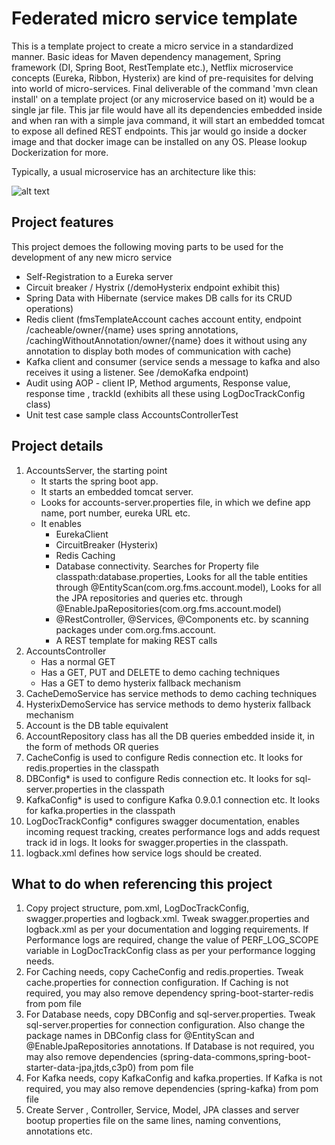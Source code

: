 Federated micro service template
==================================

This is a template project to create a micro service in a standardized manner. Basic ideas for Maven dependency management, Spring framework (DI, Spring Boot, RestTemplate etc.), Netflix microservice concepts (Eureka, Ribbon, Hysterix) are kind of pre-requisites for delving into world of micro-services. Final deliverable of the command 'mvn clean install' on a template project (or any microservice based on it) would be a single jar file. This jar file would have all its dependencies embedded inside and when ran with a simple java command, it will start an embedded tomcat to expose all defined REST endpoints. This jar would go inside a docker image and that docker image can be installed on any OS. Please lookup Dockerization for more.


Typically, a usual microservice has an architecture like this:

![alt text](https://cloud.githubusercontent.com/assets/5894094/26773580/7d515ef2-49e9-11e7-91fa-c3f006b2ebc1.PNG)

Project features
-----------------
This project demoes the following moving parts to be used for the development of any new micro service
* Self-Registration to a Eureka server
* Circuit breaker / Hystrix (/demoHysterix endpoint exhibit this)
* Spring Data with Hibernate (service makes DB calls for its CRUD operations)
* Redis client (fmsTemplateAccount caches account entity, endpoint /cacheable/owner/{name} uses spring annotations, /cachingWithoutAnnotation/owner/{name} does it without using any annotation to display both modes of communication with cache)
* Kafka client and consumer (service sends a message to kafka and also receives it using a listener. See /demoKafka endpoint)
* Audit using AOP - client IP, Method arguments, Response value, response time , trackId  (exhibits all these using LogDocTrackConfig class)
* Unit test case sample class AccountsControllerTest

Project details
----------------
1. AccountsServer, the starting point 
	* It starts the spring boot app.
	* It starts an embedded tomcat server.
	* Looks for accounts-server.properties file, in which we define app name, port number, eureka URL etc. 
	* It enables
		* EurekaClient
		* CircuitBreaker (Hysterix)
		* Redis Caching
		* Database connectivity.  Searches for Property file classpath:database.properties, Looks for all the table entities through @EntityScan(com.org.fms.account.model), Looks for all the JPA repositories and queries etc. through @EnableJpaRepositories(com.org.fms.account.model)
		* @RestController, @Services, @Components etc. by scanning packages under com.org.fms.account.
		* A REST template for making REST calls
2. AccountsController 
	* Has a normal GET
	* Has a GET, PUT and DELETE to demo caching techniques
	* Has a GET to demo hysterix fallback mechanism
3. CacheDemoService has service methods to demo caching techniques
4. HysterixDemoService has service methods to demo hysterix fallback mechanism
5. Account is the DB table equivalent
6. AccountRepository class has all the DB queries embedded inside it, in the form of methods OR queries
7. CacheConfig is used to configure Redis connection etc. It looks for redis.properties in the classpath
8. DBConfig* is used to configure Redis connection etc. It looks for sql-server.properties in the classpath
9. KafkaConfig* is used to configure Kafka 0.9.0.1 connection etc. It looks for kafka.properties in the classpath
10. LogDocTrackConfig* configures swagger documentation, enables incoming request tracking, creates performance logs and adds request track id in logs. It looks for swagger.properties in the classpath. 
11. logback.xml defines how service logs should be created.

What to do when referencing this project
-----------------------------------------
1. Copy project structure, pom.xml, LogDocTrackConfig, swagger.properties and logback.xml. Tweak swagger.properties and logback.xml as per your documentation and logging requirements. If Performance logs are required, change the value of PERF_LOG_SCOPE variable in LogDocTrackConfig class as per your performance logging needs.
2. For Caching needs, copy CacheConfig and redis.properties. Tweak cache.properties for connection configuration. If Caching is not required, you may also remove dependency spring-boot-starter-redis from pom file
3. For Database needs, copy DBConfig and sql-server.properties. Tweak sql-server.properties for connection configuration. Also change the package names in DBConfig class for @EntityScan and @EnableJpaRepositories annotations. If Database is not required, you may also remove dependencies (spring-data-commons,spring-boot-starter-data-jpa,jtds,c3p0) from pom file
4. For Kafka needs, copy KafkaConfig and kafka.properties. If Kafka is not required, you may also remove dependencies (spring-kafka) from pom file
5. Create Server , Controller, Service, Model, JPA classes and server bootup properties file on the same lines, naming conventions, annotations etc.
